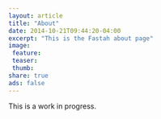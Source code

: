 ```yaml
---
layout: article
title: "About"
date: 2014-10-21T09:44:20-04:00
excerpt: "This is the Fastah about page"
image:
 feature:
 teaser:
 thumb:
share: true
ads: false
---
```


This is a work in progress.